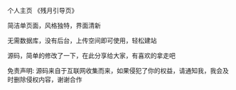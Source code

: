 个人主页 《残月引导页》

简洁单页面，风格独特，界面清新  

无需数据库，没有后台，上传空间即可使用，轻松建站

源码，简单的修改了一下，在此分享给大家，有喜欢的拿走吧

免责声明: 源码来自于互联网收集而来，如果侵犯了你的权益，请通知我，我会及时删除侵权内容，谢谢合作

